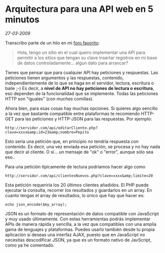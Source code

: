 Arquitectura para una API web en 5 minutos
==========================================

_27-03-2009_

Transcribo parte de un hilo en mi [foro favorito](http://www.forosdelweb.com/f18):

> Hola, tengo un sitio en el cual queiro implementar una API para permitir a los sitios que tengan su clave insertar registros en mi base de datos controladamente... algun dato para arrancar?

Tienes que pensar que para cualquier API hay peticiones y respuestas. Las peticiones tienen argumentos y las respuestas, contenido, independientemente de lo que se haga en el servidor, lectura, escritura o baile ;-) Es decir, a **nivel de API no hay peticiones de lectura o escritura**, eso dependen de la funcionalidad que se implemente. Todas las peticiones HTTP son "iguales" (con _muchas_ comillas).

Ahora bien, para esas cosas hay muchas opciones. Si quieres algo sencillo a la vez que bastante compatible entre plataformas te recomiendo HTTP-GET para las peticiones y HTTP-JSON para las respuestas. Por ejemplo:

    http://servidor.com/api/editarCliente.php?clave=xxxx&amp;id=23&amp;nombre=Pepito

Esto sería una petición que, en principio no tendría respuesta con contenido. Es decir, una vez enviada esa petición, se procesa y no hay nada que decir al cliente. O sí... un mensaje de "ok" o "error", aunque sólo sea eso..

Para una petición típicamente de lectura podríamos hacer algo como

    http://servidor.com/api/clientesNuevos.php?clave=xxxx&amp;limite=20

Esta petición requeriría los 20 últimos clientes añadidos. El PHP puede ejecutar la consulta, recorrer los resultados y guardarlos en un array. En cuanto tengas el array de resultados, lo único que hay que hacer es:

    echo json_encode($my_array);

JSON es un formato de representación de datos compatible con JavaScript y muy usado últimamente. Con estas herramientas podrás implementar APIs de manera rápida y sencilla, a la vez que compatibles con una amplia gama de lenguajes y plataformas. Puedes usarlo también desde tu propia aplicación si deseas una interfaz AJAX, puesto que en JavaScript no necesitas descodificar JSON, ya que es un formato nativo de JavScript, como ya he comentado.
